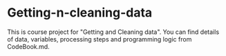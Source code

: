 Getting-n-cleaning-data
=======================

This is course project for "Getting and Cleaning data". You can find details of data, variables, processing steps and programming logic from CodeBook.md.
